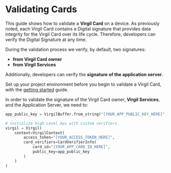 # Validating Cards

This guide shows how to validate a **Virgil Card** on a device. As previously noted, each Virgil Card contains a Digital signature that provides data integrity for the Virgil Card over its life cycle. Therefore, developers can verify the Digital Signature at any time.

During the validation process we verify, by default, two signatures:
- **from Virgil Card owner**
- **from Virgil Services**

Additionally, developers can verify the **signature of the application server**.

Set up your project environment before you begin to validate a Virgil Card, with the [getting started](/documentation/guides/configuration/client.md) guide.

In order to validate the signature of the Virgil Card owner, **Virgil Services**, and the Application Server, we need to:

```python
app_public_key = VirgilBuffer.from_string("[YOUR_APP_PUBLIC_KEY_HERE]", "base64")

# initialize High Level Api with custom verifiers
virgil = Virgil(
    context=VirgilContext(
        access_token="[YOUR_ACCESS_TOKEN_HERE]",
        card_verifiers=CardVerifierInfo(
            card_id="[YOUR_APP_CARD_ID_HERE]",
            public_key=app_public_key
        )
    )
)
